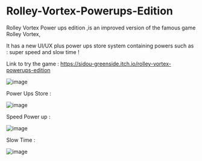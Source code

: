 # Rolley-Vortex-Powerups-Edition

Rolley Vortex Power ups edition ,is an improved version of the famous game Rolley Vortex,

It has a new UI/UX plus power ups store system containing powers such as : super speed and slow time ! 

Link to try the game : https://sidou-greenside.itch.io/rolley-vortex-powerups-edition


![image](https://user-images.githubusercontent.com/44214274/122313124-ecdb7400-cf15-11eb-9596-2acdd7122439.png)


Power Ups Store : 

![image](https://user-images.githubusercontent.com/44214274/122313175-054b8e80-cf16-11eb-934b-b416069b45de.png)


Speed Power up : 

![image](https://user-images.githubusercontent.com/44214274/122313306-42178580-cf16-11eb-8a26-4f5dcdc7e586.png)

Slow Time : 

![image](https://user-images.githubusercontent.com/44214274/122313459-8c990200-cf16-11eb-866d-0e82b803cee8.png)



